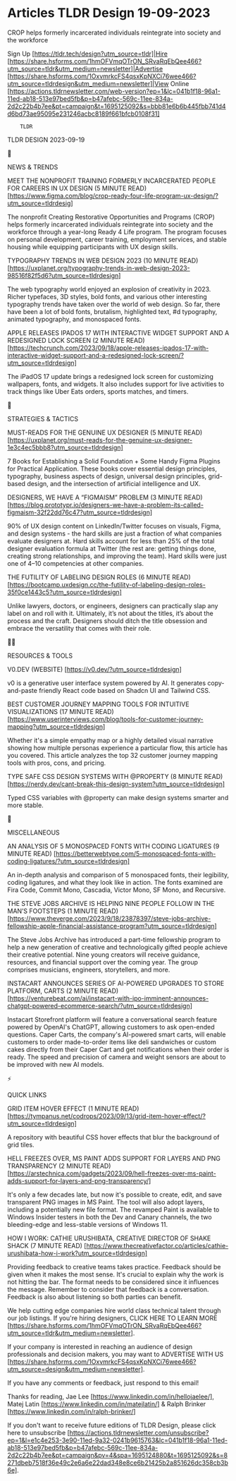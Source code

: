 # Articles TLDR Design 19-09-2023

CROP helps formerly incarcerated individuals reintegrate into society
and the workforce  

Sign Up [https://tldr.tech/design?utm_source=tldr]|Hire
[https://share.hsforms.com/1hmOFVmqOTrON_SRvaRqEbQee466?utm_source=tldr&utm_medium=newsletter]|Advertise
[https://share.hsforms.com/1OxvmrkcFS4qsxKpNXCi76wee466?utm_source=tldrdesign&utm_medium=newsletter]|View
Online
[https://actions.tldrnewsletter.com/web-version?ep=1&lc=041b1f18-96a1-11ed-ab18-513e97bed5fb&p=b47afebc-569c-11ee-834a-2d2c22b4b7ee&pt=campaign&t=1695125092&s=bbb81e6b6b445fbb741d4d6bd73ae95095e231246acbc8189f661bfcb0108f31]


		TLDR 

TLDR DESIGN 2023-09-19

📱 

NEWS & TRENDS

MEET THE NONPROFIT TRAINING FORMERLY INCARCERATED PEOPLE FOR CAREERS
IN UX DESIGN (5 MINUTE READ)
[https://www.figma.com/blog/crop-ready-four-life-program-ux-design/?utm_source=tldrdesig]

The nonprofit Creating Restorative Opportunities and Programs (CROP)
helps formerly incarcerated individuals reintegrate into society and
the workforce through a year-long Ready 4 Life program. The program
focuses on personal development, career training, employment services,
and stable housing while equipping participants with UX design skills.


TYPOGRAPHY TRENDS IN WEB DESIGN 2023 (10 MINUTE READ)
[https://uxplanet.org/typography-trends-in-web-design-2023-98516f82f5d6?utm_source=tldrdesign]

The web typography world enjoyed an explosion of creativity in 2023.
Richer typefaces, 3D styles, bold fonts, and various other interesting
typography trends have taken over the world of web design. So far,
there have been a lot of bold fonts, brutalism, highlighted text, #d
typography, animated typography, and monospaced fonts. 

APPLE RELEASES IPADOS 17 WITH INTERACTIVE WIDGET SUPPORT AND A
REDESIGNED LOCK SCREEN (2 MINUTE READ)
[https://techcrunch.com/2023/09/18/apple-releases-ipados-17-with-interactive-widget-support-and-a-redesigned-lock-screen/?utm_source=tldrdesign]

The iPadOS 17 update brings a redesigned lock screen for customizing
wallpapers, fonts, and widgets. It also includes support for live
activities to track things like Uber Eats orders, sports matches, and
timers. 

🚀 

STRATEGIES & TACTICS

MUST-READS FOR THE GENUINE UX DESIGNER (5 MINUTE READ)
[https://uxplanet.org/must-reads-for-the-genuine-ux-designer-1e3c4ec5bbb8?utm_source=tldrdesign]

7 Books for Establishing a Solid Foundation + Some Handy Figma Plugins
for Practical Application. These books cover essential design
principles, typography, business aspects of design, universal design
principles, grid-based design, and the intersection of artificial
intelligence and UX. 

DESIGNERS, WE HAVE A “FIGMAISM” PROBLEM (3 MINUTE READ)
[https://blog.prototypr.io/designers-we-have-a-problem-its-called-figmaism-32f22dd76c47?utm_source=tldrdesign]

90% of UX design content on LinkedIn/Twitter focuses on visuals,
Figma, and design systems - the hard skills are just a fraction of
what companies evaluate designers at. Hard skills account for less
than 25% of the total designer evaluation formula at Twitter (the rest
are: getting things done, creating strong relationships, and improving
the team). Hard skills were just one of 4–10 competencies at other
companies. 

THE FUTILITY OF LABELING DESIGN ROLES (6 MINUTE READ)
[https://bootcamp.uxdesign.cc/the-futility-of-labeling-design-roles-35f0ce1443c5?utm_source=tldrdesign]

Unlike lawyers, doctors, or engineers, designers can practically slap
any label on and roll with it. Ultimately, it’s not about the
titles, it’s about the process and the craft. Designers should ditch
the title obsession and embrace the versatility that comes with their
role. 

🧑‍💻 

RESOURCES & TOOLS

V0.DEV (WEBSITE) [https://v0.dev/?utm_source=tldrdesign]

v0 is a generative user interface system powered by AI. It generates
copy-and-paste friendly React code based on Shadcn UI and Tailwind
CSS. 

BEST CUSTOMER JOURNEY MAPPING TOOLS FOR INTUITIVE VISUALIZATIONS (17
MINUTE READ)
[https://www.userinterviews.com/blog/tools-for-customer-journey-mapping?utm_source=tldrdesign]

Whether it's a simple empathy map or a highly detailed visual
narrative showing how multiple personas experience a particular flow,
this article has you covered. This article analyzes the top 32
customer journey mapping tools with pros, cons, and pricing. 

TYPE SAFE CSS DESIGN SYSTEMS WITH @PROPERTY (8 MINUTE READ)
[https://nerdy.dev/cant-break-this-design-system?utm_source=tldrdesign]

Typed CSS variables with @property can make design systems smarter and
more stable. 

🎁 

MISCELLANEOUS

AN ANALYSIS OF 5 MONOSPACED FONTS WITH CODING LIGATURES (9 MINUTE
READ)
[https://betterwebtype.com/5-monospaced-fonts-with-coding-ligatures/?utm_source=tldrdesign]

An in-depth analysis and comparison of 5 monospaced fonts, their
legibility, coding ligatures, and what they look like in action. The
fonts examined are Fira Code, Commit Mono, Cascadia, Victor Mono, SF
Mono, and Recursive. 

THE STEVE JOBS ARCHIVE IS HELPING NINE PEOPLE FOLLOW IN THE MAN’S
FOOTSTEPS (1 MINUTE READ)
[https://www.theverge.com/2023/9/18/23878397/steve-jobs-archive-fellowship-apple-financial-assistance-program?utm_source=tldrdesign]

The Steve Jobs Archive has introduced a part-time fellowship program
to help a new generation of creative and technologically gifted people
achieve their creative potential. Nine young creators will receive
guidance, resources, and financial support over the coming year. The
group comprises musicians, engineers, storytellers, and more. 

INSTACART ANNOUNCES SERIES OF AI-POWERED UPGRADES TO STORE PLATFORM,
CARTS (2 MINUTE READ)
[https://venturebeat.com/ai/instacart-with-ipo-imminent-announces-chatgpt-powered-ecommerce-search/?utm_source=tldrdesign]

Instacart Storefront platform will feature a conversational search
feature powered by OpenAI's ChatGPT, allowing customers to ask
open-ended questions. Caper Carts, the company's AI-powered smart
carts, will enable customers to order made-to-order items like deli
sandwiches or custom cakes directly from their Caper Cart and get
notifications when their order is ready. The speed and precision of
camera and weight sensors are about to be improved with new AI models.


⚡ 

QUICK LINKS

GRID ITEM HOVER EFFECT (1 MINUTE READ)
[https://tympanus.net/codrops/2023/09/13/grid-item-hover-effect/?utm_source=tldrdesign]

A repository with beautiful CSS hover effects that blur the background
of grid tiles. 

HELL FREEZES OVER, MS PAINT ADDS SUPPORT FOR LAYERS AND PNG
TRANSPARENCY (2 MINUTE READ)
[https://arstechnica.com/gadgets/2023/09/hell-freezes-over-ms-paint-adds-support-for-layers-and-png-transparency/]

It's only a few decades late, but now it's possible to create, edit,
and save transparent PNG images in MS Paint. The tool will also adopt
layers, including a potentially new file format. The revamped Paint is
available to Windows Insider testers in both the Dev and Canary
channels, the two bleeding-edge and less-stable versions of Windows
11. 

HOW I WORK: CATHIE URUSHIBATA, CREATIVE DIRECTOR OF SHAKE SHACK (7
MINUTE READ)
[https://www.thecreativefactor.co/articles/cathie-urushibata-how-i-work?utm_source=tldrdesign]

Providing feedback to creative teams takes practice. Feedback should
be given when it makes the most sense. It's crucial to explain why the
work is not hitting the bar. The format needs to be considered since
it influences the message. Remember to consider that feedback is a
conversation. Feedback is also about listening so both parties can
benefit. 

 We help cutting edge companies hire world class technical talent
through our job listings. If you're hiring designers, CLICK HERE TO
LEARN MORE
[https://share.hsforms.com/1hmOFVmqOTrON_SRvaRqEbQee466?utm_source=tldr&utm_medium=newsletter].


If your company is interested in reaching an audience of design
professionals and decision makers, you may want to ADVERTISE WITH US
[https://share.hsforms.com/1OxvmrkcFS4qsxKpNXCi76wee466?utm_source=design&utm_medium=newsletter].


If you have any comments or feedback, just respond to this email! 

Thanks for reading, 
Jae Lee [https://www.linkedin.com/in/hellojaelee/], Matej Latin
[https://www.linkedin.com/in/matejlatin/] & Ralph Brinker
[https://www.linkedin.com/in/ralph-brinker/] 

If you don't want to receive future editions of TLDR Design,
please click here to unsubscribe
[https://actions.tldrnewsletter.com/unsubscribe?ep=1&l=e1c4e253-3e90-11ed-9a32-0241b9615763&lc=041b1f18-96a1-11ed-ab18-513e97bed5fb&p=b47afebc-569c-11ee-834a-2d2c22b4b7ee&pt=campaign&pv=4&spa=1695124880&t=1695125092&s=8271dbeb7518f36e49c2e6a6e22dad348e8ce6b21425b2a851626dc358cb3b6e].
